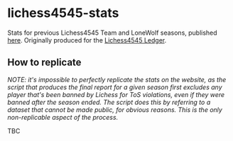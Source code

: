 # lichess4545-stats

Stats for previous Lichess4545 Team and LoneWolf seasons, published [here](https://rahulan-c.github.io/lichess4545-stats/). Originally produced for the [Lichess4545 Ledger](https://www.lichess4545.com/team4545/document/ledger-144/). 

## How to replicate

*NOTE: it's impossible to perfectly replicate the stats on the website, as the script that produces the final report for a given season first excludes any player that's been banned by Lichess for ToS violations, even if they were banned after the season ended. The script does this by referring to a dataset that cannot be made public, for obvious reasons. This is the only non-replicable aspect of the process.*

TBC
